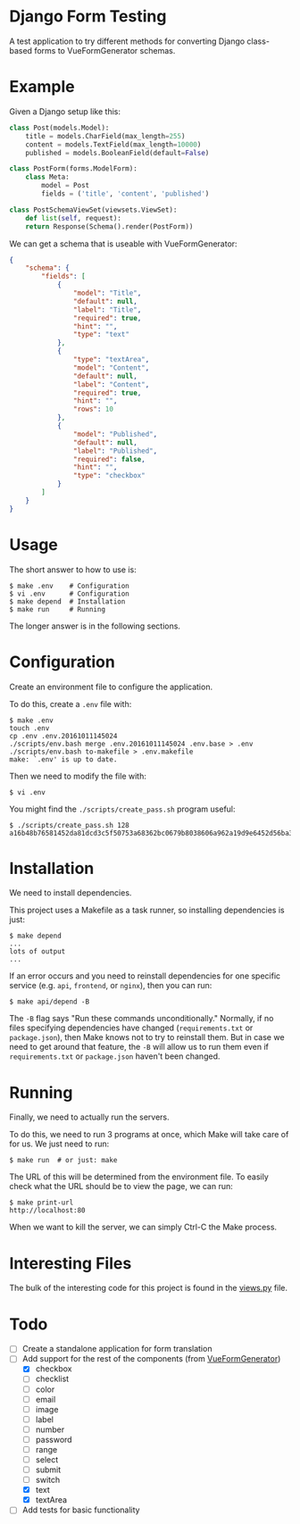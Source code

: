 # Django Form Testing

A test application to try different methods for converting Django class-based
forms to VueFormGenerator schemas.

# Example

Given a Django setup like this:

```python
class Post(models.Model):
    title = models.CharField(max_length=255)
    content = models.TextField(max_length=10000)
    published = models.BooleanField(default=False)

class PostForm(forms.ModelForm):
    class Meta:
        model = Post
        fields = ('title', 'content', 'published')

class PostSchemaViewSet(viewsets.ViewSet):
    def list(self, request):
    return Response(Schema().render(PostForm))
```

We can get a schema that is useable with VueFormGenerator:

```json
{
    "schema": {
        "fields": [
            {
                "model": "Title",
                "default": null,
                "label": "Title",
                "required": true,
                "hint": "",
                "type": "text"
            },
            {
                "type": "textArea",
                "model": "Content",
                "default": null,
                "label": "Content",
                "required": true,
                "hint": "",
                "rows": 10
            },
            {
                "model": "Published",
                "default": null,
                "label": "Published",
                "required": false,
                "hint": "",
                "type": "checkbox"
            }
        ]
    }
}
```

# Usage

The short answer to how to use is:

```console
$ make .env    # Configuration
$ vi .env      # Configuration
$ make depend  # Installation
$ make run     # Running
```

The longer answer is in the following sections.

# Configuration

Create an environment file to configure the application.

To do this, create a `.env` file with:

```console
$ make .env
touch .env
cp .env .env.20161011145024
./scripts/env.bash merge .env.20161011145024 .env.base > .env
./scripts/env.bash to-makefile > .env.makefile
make: `.env' is up to date.
```

Then we need to modify the file with:

```console
$ vi .env
```

You might find the `./scripts/create_pass.sh` program useful:

```console
$ ./scripts/create_pass.sh 128
a16b48b76581452da81dcd3c5f50753a68362bc0679b8038606a962a19d9e6452d56ba30f030660e060645d3c2f0774a406f5ce24115cf3cc9f423757ac7de33
```

# Installation

We need to install dependencies.

This project uses a Makefile as a task runner, so installing dependencies is
just:

```console
$ make depend
...
lots of output
...
```

If an error occurs and you need to reinstall dependencies for one specific
service (e.g. `api`, `frontend`, or `nginx`), then you can run:

```console
$ make api/depend -B
```

The `-B` flag says "Run these commands unconditionally." Normally, if no files
specifying dependencies have changed (`requirements.txt` or `package.json`),
then Make knows not to try to reinstall them. But in case we need to get around
that feature, the `-B` will allow us to run them even if `requirements.txt` or
`package.json` haven't been changed.

# Running

Finally, we need to actually run the servers.

To do this, we need to run 3 programs at once, which Make will take care of for
us. We just need to run:

```console
$ make run  # or just: make
```

The URL of this will be determined from the environment file. To easily check
what the URL should be to view the page, we can run:

```console
$ make print-url
http://localhost:80
```

When we want to kill the server, we can simply Ctrl-C the Make process.

# Interesting Files

The bulk of the interesting code for this project is found in the
[views.py](api/api/blog/views.py) file.

# Todo

- [ ] Create a standalone application for form translation
- [ ] Add support for the rest of the components (from
  [VueFormGenerator](https://icebob.gitbooks.io/vueformgenerator/content/fields/))
    - [X] checkbox
    - [ ] checklist
    - [ ] color
    - [ ] email
    - [ ] image
    - [ ] label
    - [ ] number
    - [ ] password
    - [ ] range
    - [ ] select
    - [ ] submit
    - [ ] switch
    - [X] text
    - [X] textArea
- [ ] Add tests for basic functionality
